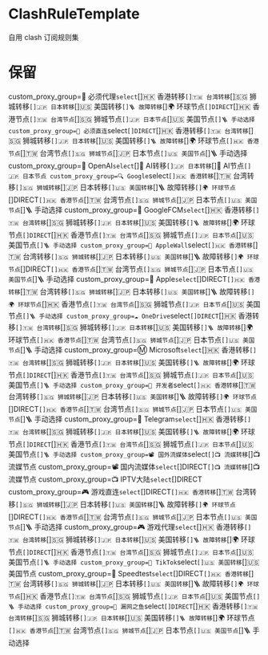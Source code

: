 # ClashRuleTemplate


自用 clash 订阅规则集

# 保留
custom_proxy_group=🚀 必须代理`select`[]🇭🇰 香港转移`[]🇹🇼 台湾转移`[]🇸🇬 狮城转移`[]🇯🇵 日本转移`[]🇺🇸 美国转移`[]🪜 故障转移`[]🌍 环球节点`[]DIRECT`[]🇭🇰 香港节点`[]🇹🇼 台湾节点`[]🇸🇬 狮城节点`[]🇯🇵 日本节点`[]🇺🇸 美国节点`[]🪜 手动选择
custom_proxy_group=🎯 必须直连`select`[]DIRECT`[]🇭🇰 香港转移`[]🇹🇼 台湾转移`[]🇸🇬 狮城转移`[]🇯🇵 日本转移`[]🇺🇸 美国转移`[]🪜 故障转移`[]🌍 环球节点`[]🇭🇰 香港节点`[]🇹🇼 台湾节点`[]🇸🇬 狮城节点`[]🇯🇵 日本节点`[]🇺🇸 美国节点`[]🪜 手动选择
custom_proxy_group=🤖 OpenAI`select`[]🤖 AI转移`[]🇯🇵 日本转移`[]🤖 AI节点`[]🇯🇵 日本节点
custom_proxy_group=🔍 Google`select`[]🇭🇰 香港转移`[]🇹🇼 台湾转移`[]🇸🇬 狮城转移`[]🇯🇵 日本转移`[]🇺🇸 美国转移`[]🪜 故障转移`[]🌍 环球节点`[]DIRECT`[]🇭🇰 香港节点`[]🇹🇼 台湾节点`[]🇸🇬 狮城节点`[]🇯🇵 日本节点`[]🇺🇸 美国节点`[]🪜 手动选择
custom_proxy_group=📢 GoogleFCM`select`[]🇭🇰 香港转移`[]🇹🇼 台湾转移`[]🇸🇬 狮城转移`[]🇯🇵 日本转移`[]🇺🇸 美国转移`[]🪜 故障转移`[]🌍 环球节点`[]DIRECT`[]🇭🇰 香港节点`[]🇹🇼 台湾节点`[]🇸🇬 狮城节点`[]🇯🇵 日本节点`[]🇺🇸 美国节点`[]🪜 手动选择
custom_proxy_group=🍎 AppleWall`select`[]🇭🇰 香港转移`[]🇹🇼 台湾转移`[]🇸🇬 狮城转移`[]🇯🇵 日本转移`[]🇺🇸 美国转移`[]🪜 故障转移`[]🌍 环球节点`[]DIRECT`[]🇭🇰 香港节点`[]🇹🇼 台湾节点`[]🇸🇬 狮城节点`[]🇯🇵 日本节点`[]🇺🇸 美国节点`[]🪜 手动选择
custom_proxy_group=🍎 Apple`select`[]DIRECT`[]🇭🇰 香港转移`[]🇹🇼 台湾转移`[]🇸🇬 狮城转移`[]🇯🇵 日本转移`[]🇺🇸 美国转移`[]🪜 故障转移`[]🌍 环球节点`[]🇭🇰 香港节点`[]🇹🇼 台湾节点`[]🇸🇬 狮城节点`[]🇯🇵 日本节点`[]🇺🇸 美国节点`[]🪜 手动选择
custom_proxy_group=☁️ OneDrive`select`[]DIRECT`[]🇭🇰 香港转移`[]🇹🇼 台湾转移`[]🇸🇬 狮城转移`[]🇯🇵 日本转移`[]🇺🇸 美国转移`[]🪜 故障转移`[]🌍 环球节点`[]🇭🇰 香港节点`[]🇹🇼 台湾节点`[]🇸🇬 狮城节点`[]🇯🇵 日本节点`[]🇺🇸 美国节点`[]🪜 手动选择
custom_proxy_group=Ⓜ️ Microsoft`select`[]🇭🇰 香港转移`[]🇹🇼 台湾转移`[]🇸🇬 狮城转移`[]🇯🇵 日本转移`[]🇺🇸 美国转移`[]🪜 故障转移`[]🌍 环球节点`[]DIRECT`[]🇭🇰 香港节点`[]🇹🇼 台湾节点`[]🇸🇬 狮城节点`[]🇯🇵 日本节点`[]🇺🇸 美国节点`[]🪜 手动选择
custom_proxy_group=🐙 开发者`select`[]🇭🇰 香港转移`[]🇹🇼 台湾转移`[]🇸🇬 狮城转移`[]🇯🇵 日本转移`[]🇺🇸 美国转移`[]🪜 故障转移`[]🌍 环球节点`[]DIRECT`[]🇭🇰 香港节点`[]🇹🇼 台湾节点`[]🇸🇬 狮城节点`[]🇯🇵 日本节点`[]🇺🇸 美国节点`[]🪜 手动选择
custom_proxy_group=📱 Telegram`select`[]🇭🇰 香港转移`[]🇹🇼 台湾转移`[]🇸🇬 狮城转移`[]🇯🇵 日本转移`[]🇺🇸 美国转移`[]🪜 故障转移`[]🌍 环球节点`[]DIRECT`[]🇭🇰 香港节点`[]🇹🇼 台湾节点`[]🇸🇬 狮城节点`[]🇯🇵 日本节点`[]🇺🇸 美国节点`[]🪜 手动选择
custom_proxy_group=📽️ 国外流媒体`select`[]📺 流媒转移`[]📺 流媒节点
custom_proxy_group=📽️ 国内流媒体`select`[]DIRECT`[]📺 流媒转移`[]📺 流媒节点
custom_proxy_group=📺 IPTV大陆`select`[]DIRECT
custom_proxy_group=🎮 游戏直连`select`[]DIRECT`[]🇭🇰 香港转移`[]🇹🇼 台湾转移`[]🇸🇬 狮城转移`[]🇯🇵 日本转移`[]🇺🇸 美国转移`[]🪜 故障转移`[]🌍 环球节点`[]DIRECT`[]🇭🇰 香港节点`[]🇹🇼 台湾节点`[]🇸🇬 狮城节点`[]🇯🇵 日本节点`[]🇺🇸 美国节点`[]🪜 手动选择
custom_proxy_group=🎮 游戏代理`select`[]🇭🇰 香港转移`[]🇹🇼 台湾转移`[]🇸🇬 狮城转移`[]🇯🇵 日本转移`[]🇺🇸 美国转移`[]🪜 故障转移`[]🌍 环球节点`[]DIRECT`[]🇭🇰 香港节点`[]🇹🇼 台湾节点`[]🇸🇬 狮城节点`[]🇯🇵 日本节点`[]🇺🇸 美国节点`[]🪜 手动选择
custom_proxy_group=🎵 TikTok`select`[]🇺🇸 美国转移`[]🇺🇸 美国节点
custom_proxy_group=🧭 Speedtest`select`[]DIRECT`[]🇭🇰 香港转移`[]🇹🇼 台湾转移`[]🇸🇬 狮城转移`[]🇯🇵 日本转移`[]🇺🇸 美国转移`[]🪜 故障转移`[]🌍 环球节点`[]🇭🇰 香港节点`[]🇹🇼 台湾节点`[]🇸🇬 狮城节点`[]🇯🇵 日本节点`[]🇺🇸 美国节点`[]🪜 手动选择
custom_proxy_group=🐬 漏网之鱼`select`[]DIRECT`[]🇭🇰 香港转移`[]🇹🇼 台湾转移`[]🇸🇬 狮城转移`[]🇯🇵 日本转移`[]🇺🇸 美国转移`[]🪜 故障转移`[]🌍 环球节点`[]🇭🇰 香港节点`[]🇹🇼 台湾节点`[]🇸🇬 狮城节点`[]🇯🇵 日本节点`[]🇺🇸 美国节点`[]🪜 手动选择
